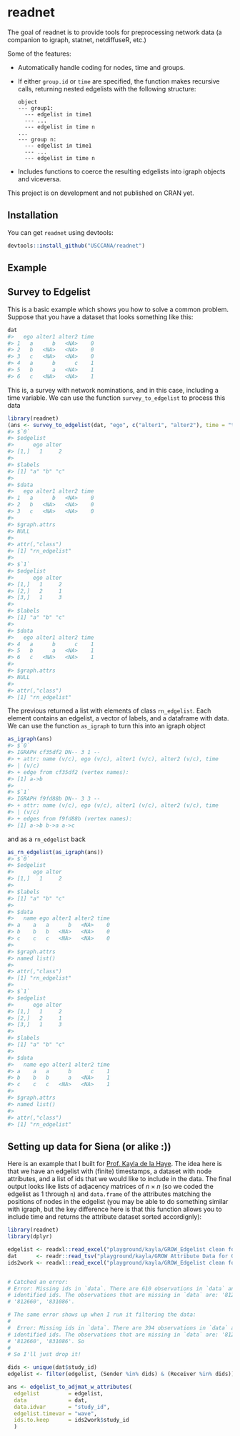 readnet
================

<!-- README.md is generated from README.Rmd. Please edit that file -->
The goal of readnet is to provide tools for preprocessing network data (a companion to igraph, statnet, netdiffuseR, etc.)

Some of the features:

-   Automatically handle coding for nodes, time and groups.

-   If either `group.id` or `time` are specified, the function makes recursive calls, returning nested edgelists with the following structure:

        object
        --- group1:
          --- edgelist in time1
          --- ...
          --- edgelist in time n
        ...
        --- group n:
          --- edgelist in time1
          --- ...
          --- edgelist in time n

-   Includes functions to coerce the resulting edgelists into igraph objects and viceversa.

This project is on development and not published on CRAN yet.

Installation
------------

You can get `readnet` using devtools:

``` r
devtools::install_github("USCCANA/readnet")
```

Example
-------

Survey to Edgelist
------------------

This is a basic example which shows you how to solve a common problem. Suppose that you have a dataset that looks something like this:

``` r
dat
#>   ego alter1 alter2 time
#> 1   a      b   <NA>    0
#> 2   b   <NA>   <NA>    0
#> 3   c   <NA>   <NA>    0
#> 4   a      b      c    1
#> 5   b      a   <NA>    1
#> 6   c   <NA>   <NA>    1
```

This is, a survey with network nominations, and in this case, including a time variable. We can use the function `survey_to_edgelist` to process this data

``` r
library(readnet)
(ans <- survey_to_edgelist(dat, "ego", c("alter1", "alter2"), time = "time"))
#> $`0`
#> $edgelist
#>      ego alter
#> [1,]   1     2
#> 
#> $labels
#> [1] "a" "b" "c"
#> 
#> $data
#>   ego alter1 alter2 time
#> 1   a      b   <NA>    0
#> 2   b   <NA>   <NA>    0
#> 3   c   <NA>   <NA>    0
#> 
#> $graph.attrs
#> NULL
#> 
#> attr(,"class")
#> [1] "rn_edgelist"
#> 
#> $`1`
#> $edgelist
#>      ego alter
#> [1,]   1     2
#> [2,]   2     1
#> [3,]   1     3
#> 
#> $labels
#> [1] "a" "b" "c"
#> 
#> $data
#>   ego alter1 alter2 time
#> 4   a      b      c    1
#> 5   b      a   <NA>    1
#> 6   c   <NA>   <NA>    1
#> 
#> $graph.attrs
#> NULL
#> 
#> attr(,"class")
#> [1] "rn_edgelist"
```

The previous returned a list with elements of class `rn_edgelist`. Each element contains an edgelist, a vector of labels, and a dataframe with data. We can use the function `as_igraph` to turn this into an igraph object

``` r
as_igraph(ans)
#> $`0`
#> IGRAPH cf35df2 DN-- 3 1 -- 
#> + attr: name (v/c), ego (v/c), alter1 (v/c), alter2 (v/c), time
#> | (v/c)
#> + edge from cf35df2 (vertex names):
#> [1] a->b
#> 
#> $`1`
#> IGRAPH f9fd88b DN-- 3 3 -- 
#> + attr: name (v/c), ego (v/c), alter1 (v/c), alter2 (v/c), time
#> | (v/c)
#> + edges from f9fd88b (vertex names):
#> [1] a->b b->a a->c
```

and as a `rn_edgelist` back

``` r
as_rn_edgelist(as_igraph(ans))
#> $`0`
#> $edgelist
#>      ego alter
#> [1,]   1     2
#> 
#> $labels
#> [1] "a" "b" "c"
#> 
#> $data
#>   name ego alter1 alter2 time
#> a    a   a      b   <NA>    0
#> b    b   b   <NA>   <NA>    0
#> c    c   c   <NA>   <NA>    0
#> 
#> $graph.attrs
#> named list()
#> 
#> attr(,"class")
#> [1] "rn_edgelist"
#> 
#> $`1`
#> $edgelist
#>      ego alter
#> [1,]   1     2
#> [2,]   2     1
#> [3,]   1     3
#> 
#> $labels
#> [1] "a" "b" "c"
#> 
#> $data
#>   name ego alter1 alter2 time
#> a    a   a      b      c    1
#> b    b   b      a   <NA>    1
#> c    c   c   <NA>   <NA>    1
#> 
#> $graph.attrs
#> named list()
#> 
#> attr(,"class")
#> [1] "rn_edgelist"
```

Setting up data for Siena (or alike :))
---------------------------------------

Here is an example that I built for [Prof. Kayla de la Haye](http://profiles.sc-ctsi.org/kayla.delahaye/). The idea here is that we have an edgelist with (finite) timestamps, a dataset with node attributes, and a list of ids that we would like to include in the data. The final output looks like lists of adjacency matrices of *n* × *n* (so we coded the edgelist as 1 through `n`) and `data.frame` of the attributes matching the positions of nodes in the edgelist (you may be able to do something similar with igraph, but the key difference here is that this function allows you to include time and returns the attribute dataset sorted accordignly):

``` r
library(readnet)
library(dplyr)

edgelist <- readxl::read_excel("playground/kayla/GROW_Edgelist clean for George.xlsx")
dat      <- readr::read_tsv("playground/kayla/GROW Attribute Data for George.csv")
ids2work <- readxl::read_excel("playground/kayla/GROW_Edgelist clean for George.xlsx", "NetMembersN400")


# Catched an error:
# Error: Missing ids in `data`. There are 610 observations in `data` and 613
# identified ids. The observations that are missing in `data` are: '812398',
# '812660', '831086'.

# The same error shows up when I run it filtering the data:
#
#  Error: Missing ids in `data`. There are 394 observations in `data` and 397
# identified ids. The observations that are missing in `data` are: '812398',
# '812660', '831086'. So
#
# So I'll just drop it!

dids <- unique(dat$study_id)
edgelist <- filter(edgelist, (Sender %in% dids) & (Receiver %in% dids))

ans <- edgelist_to_adjmat_w_attributes(
  edgelist         = edgelist,
  data             = dat,
  data.idvar       = "study_id",
  edgelist.timevar = "wave",
  ids.to.keep      = ids2work$study_id
  )
```
